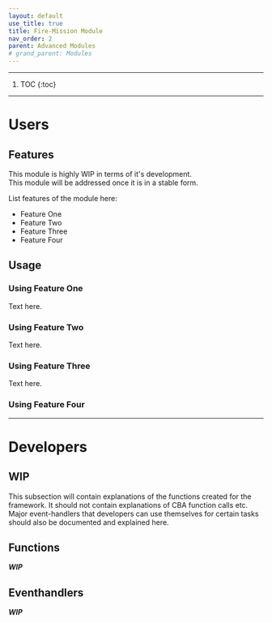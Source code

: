 ```yaml
---
layout: default
use_title: true
title: Fire-Mission Module
nav_order: 2
parent: Advanced Modules
# grand_parent: Modules
---
```


---

1. TOC
{:toc}

---

# Users

## Features

This module is highly WIP in terms of it's development.  
This module will be addressed once it is in a stable form.

List features of the module here:
- Feature One
- Feature Two
- Feature Three
- Feature Four

## Usage

### Using Feature One

Text here.

### Using Feature Two

Text here.

### Using Feature Three

Text here.

### Using Feature Four

---

# Developers

## WIP

This subsection will contain explanations of the functions created for the framework.
It should not contain explanations of CBA function calls etc.
Major event-handlers that developers can use themselves for certain tasks should also be documented and explained here.

## Functions

_**WIP**_

## Eventhandlers

_**WIP**_
